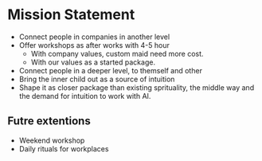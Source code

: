 # Mission Statement

- Connect people in companies in another level
- Offer workshops as after works with 4-5 hour
    - With company values, custom maid need more cost.
    - With our values as a started package. 
- Connect people in a deeper level, to themself and other
- Bring the inner child out as a source of intuition
- Shape it as closer package than existing sprituality, the middle way and the demand for intuition to work with AI.


## Futre extentions
- Weekend workshop
- Daily rituals for workplaces